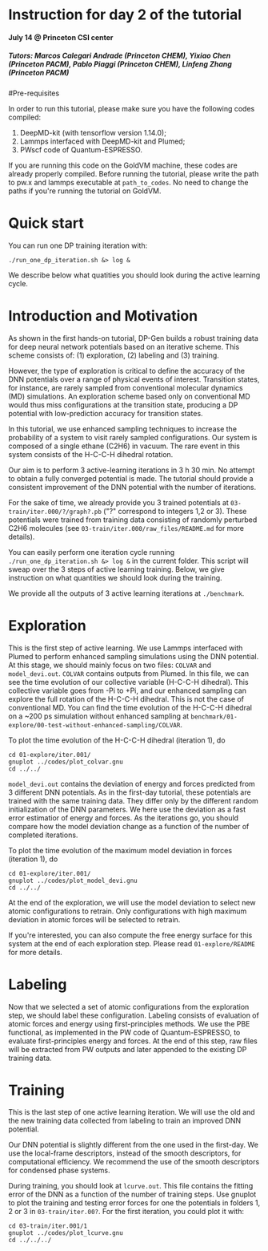Instruction for day 2 of the tutorial
===
#### July 14 @ Princeton CSI center
##### Tutors: Marcos Calegari Andrade (Princeton CHEM), Yixiao Chen (Princeton PACM), Pablo Piaggi (Princeton CHEM), Linfeng Zhang (Princeton PACM)

#Pre-requisites

In order to run this tutorial, please make sure you have the following codes compiled:

1. DeepMD-kit (with tensorflow version 1.14.0);
2. Lammps interfaced with DeepMD-kit and Plumed;
3. PWscf code of Quantum-ESPRESSO.

If you are running this code on the GoldVM machine, these codes are already properly
compiled. Before running the tutorial, please write the path to pw.x and lammps executable at
`path_to_codes`. No need to change the paths if you're running the tutorial on GoldVM.

# Quick start

You can run one DP training iteration with:

`./run_one_dp_iteration.sh &> log &`

We describe below what quatities you should look during the active learning cycle.

# Introduction and Motivation

As shown in the first hands-on tutorial, DP-Gen builds a robust training data for 
deep neural network potentials based on an iterative scheme. This scheme consists of:
(1) exploration, (2) labeling and (3) training.

However, the type of exploration is critical to define the accuracy of the DNN potentials
over a range of physical events of interest. Transition states, for instance, are rarely 
sampled from conventional molecular dynamics (MD) simulations. An exploration scheme 
based only on conventional MD would thus miss configurations at the transition state, producing 
a DP potential with low-prediction accuracy for transition states. 

In this tutorial, we use enhanced sampling techniques to increase the probability of 
a system to visit rarely sampled configurations. Our system is composed of a single 
ethane (C2H6) in vacuum. The rare event in this system consists of the H-C-C-H 
dihedral rotation. 

Our aim is to perform 3 active-learning iterations in 3 h 30 min. No attempt to obtain 
a fully converged potential is made. The tutorial should provide a consistent improvement 
of the DNN potential with the number of iterations.

For the sake of time, we already provide you 3 trained potentials at `03-train/iter.000/?/graph?.pb`
("?" correspond to integers 1,2 or 3). These potentials were trained from training data 
consisting of randomly perturbed C2H6 molecules (see `03-train/iter.000/raw_files/README.md`
for more details).

You can easily perform one iteration cycle running `./run_one_dp_iteration.sh &> log &` in the current 
folder. This script will sweap over the 3 steps of active learning training. Below, we give 
instruction on what quantities we should look during the training.

We provide all the outputs of 3 active learning iterations at `./benchmark`.

# Exploration

This is the first step of active learning. We use Lammps interfaced with Plumed to perform
enhanced sampling simulations using the DNN potential. At this stage, we should mainly 
focus on two files: `COLVAR` and `model_devi.out`. `COLVAR` contains outputs from Plumed. 
In this file, we can see the time evolution of our collective variable (H-C-C-H dihedral).
This collective variable goes from -Pi to +Pi, and our enhanced sampling can explore 
the full rotation of the H-C-C-H dihedral. This is not the case of conventional MD.
You can find the time evolution of the H-C-C-H dihedral on a ~200 ps simulation 
without enhanced sampling at `benchmark/01-explore/00-test-without-enhanced-sampling/COLVAR`.

To plot the time evolution of the H-C-C-H dihedral (iteration 1), do

```
cd 01-explore/iter.001/
gnuplot ../codes/plot_colvar.gnu
cd ../../
```

`model_devi.out` contains the deviation of energy and forces predicted from 3 different 
DNN potentials. As in the first-day tutorial, these potentials are trained with the
same training data. They differ only by the different random initialization of the 
DNN parameters. We here use the deviation as a fast error estimatior of energy and
forces. As the iterations go, you should compare how the model deviation change as 
a function of the number of completed iterations.

To plot the time evolution of the maximum model deviation in forces (iteration 1), do

```
cd 01-explore/iter.001/
gnuplot ../codes/plot_model_devi.gnu
cd ../../
```

At the end of the exploration, we will use the model deviation to select new atomic
configurations to retrain. Only configurations with high maximum deviation in atomic 
forces will be selected to retrain.  
 
If you're interested, you can also compute the free energy surface for this system at 
the end of each exploration step. Please read `01-explore/README` for more details.

# Labeling

Now that we selected a set of atomic configurations from the exploration step, we should 
label these configuration. Labeling consists of evaluation of atomic forces and energy 
using first-principles methods. We use the PBE functional, as implemented in the PW
code of Quantum-ESPRESSO, to evaluate first-principles energy and forces. At the end 
of this step, raw files will be extracted from PW outputs and later appended to the 
existing DP training data.

# Training

This is the last step of one active learning iteration. We will use the old and the new 
training data collected from labeling to train an improved DNN potential. 

Our DNN potential is slightly different from the one used in the first-day. We use 
the local-frame descriptors, instead of the smooth descriptors, for computational 
efficiency. We recommend the use of the smooth descriptors for condensed 
phase systems.

During training, you should look at `lcurve.out`. This file contains the fitting 
error of the DNN as a function of the number of training steps. Use gnuplot to 
plot the training and testing error forces for one the potentials in folders 
1, 2 or 3 in `03-train/iter.00?`. For the first iteration, you could plot it
with:

```
cd 03-train/iter.001/1
gnuplot ../codes/plot_lcurve.gnu
cd ../../../
```

